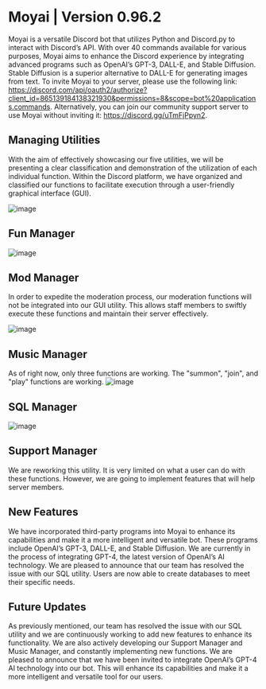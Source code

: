 # Moyai | Version 0.96.2
Moyai is a versatile Discord bot that utilizes Python and Discord.py to interact with Discord’s API. With over 40 commands available for various purposes, Moyai aims to enhance the Discord experience by integrating advanced programs such as OpenAI’s GPT-3, DALL-E, and Stable Diffusion. Stable Diffusion is a superior alternative to DALL-E for generating images from text. To invite Moyai to your server, please use the following link: https://discord.com/api/oauth2/authorize?client_id=865139184138321930&permissions=8&scope=bot%20applications.commands. Alternatively, you can join our community support server to use Moyai without inviting it: https://discord.gg/uTmFjPpyn2.

## Managing Utilities 
With the aim of effectively showcasing our five utilities, we will be presenting a clear classification and demonstration of the utilization of each individual function. Within the Discord platform, we have organized and classified our functions to facilitate execution through a user-friendly graphical interface (GUI).

![image](https://user-images.githubusercontent.com/81930307/227557233-38439322-6b07-4f4e-91d6-38d0cbbb556a.png)

## Fun Manager
![image](https://user-images.githubusercontent.com/81930307/227557653-bcf484dc-a751-4fc4-a4fe-96a64a318240.png)

## Mod Manager
In order to expedite the moderation process, our moderation functions will not be integrated into our GUI utility. This allows staff members to swiftly execute these functions and maintain their server effectively.

![image](https://user-images.githubusercontent.com/81930307/227557872-f937461f-3ba2-4569-a821-cabd3c1f3ab1.png)

## Music Manager
As of right now, only three functions are working. The "summon", "join", and "play" functions are working.
![image](https://user-images.githubusercontent.com/81930307/227558199-f7972868-f6f2-40fa-9819-35d16d929a26.png)

## SQL Manager
![image](https://user-images.githubusercontent.com/81930307/228857658-d6555a1d-5132-4fbd-9f9c-2738b4727220.png)


## Support Manager
We are reworking this utility. It is very limited on what a user can do with these functions. However, we are going to
implement features that will help server members.

## New Features
We have incorporated third-party programs into Moyai to enhance its capabilities and make it a more intelligent and versatile bot. These programs include OpenAI’s GPT-3, DALL-E, and Stable Diffusion. We are currently in the process of integrating GPT-4, the latest version of OpenAI’s AI technology. We are pleased to announce that our team has resolved the issue with our SQL utility. Users are now able to create databases to meet their specific needs.

## Future Updates
As previously mentioned, our team has resolved the issue with our SQL utility and we are continuously working to add new features to enhance its functionality. We are also actively developing our Support Manager and Music Manager, and constantly implementing new functions. We are pleased to announce that we have been invited to integrate OpenAI’s GPT-4 AI technology into our bot. This will enhance its capabilities and make it a more intelligent and versatile tool for our users.

